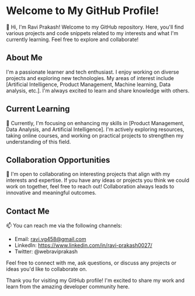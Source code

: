 # Welcome to My GitHub Profile!

👋 Hi, I'm Ravi Prakash! Welcome to my GitHub repository. Here, you'll find various projects and code snippets related to my interests and what I'm currently learning. 
Feel free to explore and collaborate!

## About Me

I'm a passionate learner and tech enthusiast. I enjoy working on diverse projects and exploring new technologies. My areas of interest include
[Artificial Intelligence, Product Management, Machine learning, Data analysis, etc.]. I'm always excited to learn and share knowledge with others.

## Current Learning

🌱 Currently, I'm focusing on enhancing my skills in [Product Management, Data Analysis, and Artificial Intelligence]. 
I'm actively exploring resources, taking online courses, and working on practical projects to strengthen my understanding of this field.

## Collaboration Opportunities

💞️ I'm open to collaborating on interesting projects that align with my interests and expertise. 
If you have any ideas or projects you think we could work on together, feel free to reach out! Collaboration always leads to innovative and meaningful outcomes.

## Contact Me

📫 You can reach me via the following channels:

- Email: ravi.vg458@gmail.com
- LinkedIn: https://www.linkedin.com/in/ravi-prakash0027/
- Twitter: @webraviprakash

Feel free to connect with me, ask questions, or discuss any projects or ideas you'd like to collaborate on.

Thank you for visiting my GitHub profile! I'm excited to share my work and learn from the amazing developer community here.

